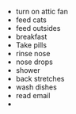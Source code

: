 - turn on attic fan
- feed cats
- feed outsides
- breakfast 
- Take pills 
- rinse nose
- nose drops
- shower
- back stretches
- wash dishes
- read email
- 